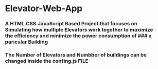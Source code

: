 # Elevator-Web-App
### A HTML.CSS.JavaScript Based Project that focuses on Simulating how multiple Elevators work together to maximize the efficiency and minimize the power consumption of ### a paricular Building
### The Number of Elevators and Numbber of buildings can be changed inside the confing.js FILE
